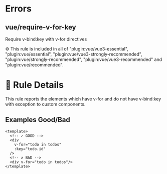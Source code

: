 # Errors
## vue/require-v-for-key
Require v-bind:key with v-for directives

⚙️ This rule is included in all of "plugin:vue/vue3-essential", "plugin:vue/essential", "plugin:vue/vue3-strongly-recommended", "plugin:vue/strongly-recommended", "plugin:vue/vue3-recommended" and "plugin:vue/recommended".
# 📖 Rule Details
This rule reports the elements which have v-for and do not have v-bind:key with exception to custom components.
## Examples Good/Bad
```
<template>
  <!-- ✓ GOOD -->
  <div
    v-for="todo in todos"
    :key="todo.id"
  />
  <!-- ✗ BAD -->
  <div v-for="todo in todos"/>
</template>
```
